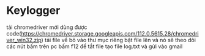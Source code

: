 # Keylogger
tải chromedriver mới dùng được code(https://chromedriver.storage.googleapis.com/112.0.5615.28/chromedriver_win32.zip)
tải file về bỏ vào thư mục riêng
bật file lên và nó sẽ theo dõi các nút bấm trên pc
bấm f12 để tắt file tạo file log.txt và gửi vào gmail
